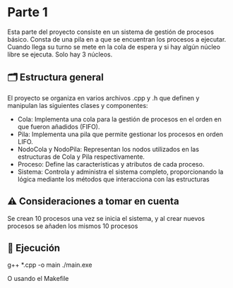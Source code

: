 # Parte 1

Esta parte del proyecto consiste en un sistema de gestión de procesos básico. Consta de una pila en a que se encuentran los procesos a ejecutar. Cuando llega su turno se mete en la cola de espera y si hay algún núcleo libre se ejecuta. Solo hay 3 núcleos.

## 🗂️ Estructura general

El proyecto se organiza en varios archivos .cpp y .h que definen y manipulan las siguientes clases y componentes:
* Cola: Implementa una cola para la gestión de procesos en el orden en que fueron añadidos (FIFO).
* Pila: Implementa una pila que permite gestionar los procesos en orden LIFO.
* NodoCola y NodoPila: Representan los nodos utilizados en las estructuras de Cola y Pila respectivamente.
* Proceso: Define las características y atributos de cada proceso.
* Sistema: Controla y administra el sistema completo, proporcionando la lógica mediante los métodos que interacciona con las estructuras

## ⚠️ Consideraciones a tomar en cuenta

Se crean 10 procesos una vez se inicia el sistema, y al crear nuevos procesos se añaden los mismos 10 procesos

## 🚀 Ejecución

g++ \*.cpp -o main
./main.exe

O usando el Makefile
